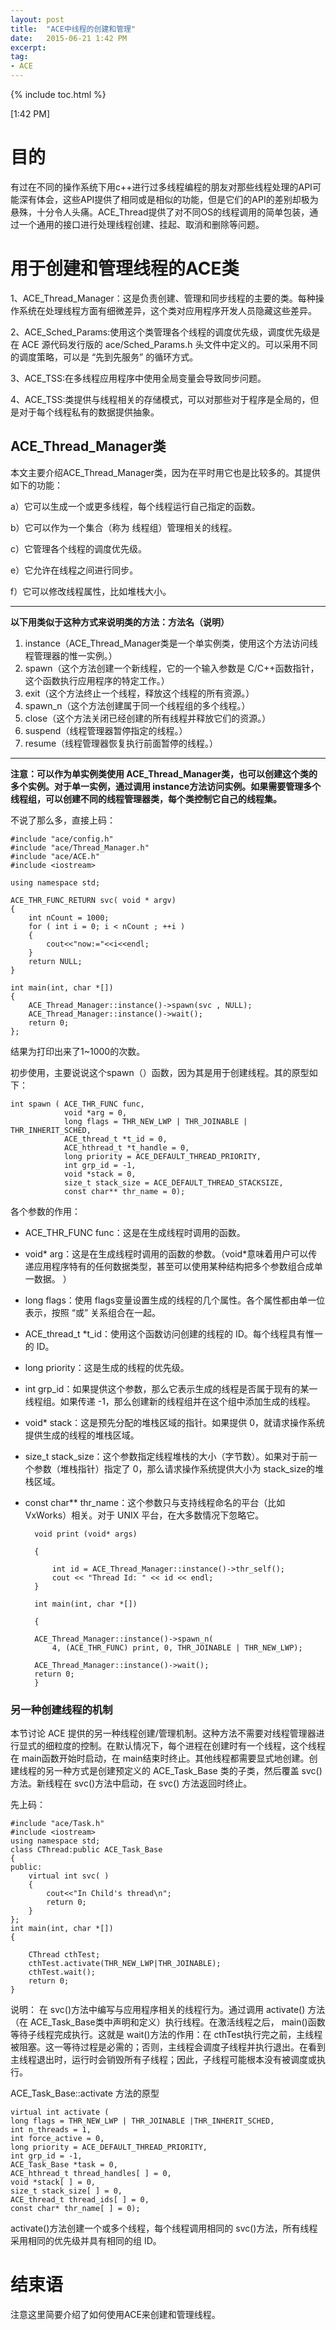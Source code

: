 ```yaml
---
layout: post
title:  "ACE中线程的创建和管理"
date:   2015-06-21 1:42 PM
excerpt:
tag:
- ACE
---
```


{% include toc.html %}

[1:42 PM]


# 目的

有过在不同的操作系统下用c++进行过多线程编程的朋友对那些线程处理的API可能深有体会，这些API提供了相同或是相似的功能，但是它们的API的差别却极为悬殊，十分令人头痛。ACE_Thread提供了对不同OS的线程调用的简单包装，通过一个通用的接口进行处理线程创建、挂起、取消和删除等问题。

# 用于创建和管理线程的ACE类

1、ACE_Thread_Manager：这是负责创建、管理和同步线程的主要的类。每种操作系统在处理线程方面有细微差异，这个类对应用程序开发人员隐藏这些差异。

2、ACE_Sched_Params:使用这个类管理各个线程的调度优先级，调度优先级是在 ACE 源代码发行版的 ace/Sched_Params.h 头文件中定义的。可以采用不同的调度策略，可以是 “先到先服务” 的循环方式。

3、ACE_TSS:在多线程应用程序中使用全局变量会导致同步问题。

4、ACE_TSS:类提供与线程相关的存储模式，可以对那些对于程序是全局的，但是对于每个线程私有的数据提供抽象。

## ACE_Thread_Manager类
本文主要介绍ACE_Thread_Manager类，因为在平时用它也是比较多的。其提供如下的功能：

a）它可以生成一个或更多线程，每个线程运行自己指定的函数。

b）它可以作为一个集合（称为 线程组）管理相关的线程。

c）它管理各个线程的调度优先级。

e）它允许在线程之间进行同步。

f）它可以修改线程属性，比如堆栈大小。

----------

**以下用类似于这种方式来说明类的方法：方法名（说明）**

1. instance（ACE_Thread_Manager类是一个单实例类，使用这个方法访问线程管理器的惟一实例。）
1. spawn（这个方法创建一个新线程，它的一个输入参数是 C/C++函数指针，这个函数执行应用程序的特定工作。）
1. exit（这个方法终止一个线程，释放这个线程的所有资源。）
1. spawn_n（这个方法创建属于同一个线程组的多个线程。）
1. close（这个方法关闭已经创建的所有线程并释放它们的资源。） 
1. suspend（线程管理器暂停指定的线程。） 
1. resume（线程管理器恢复执行前面暂停的线程。）

----------

**注意：可以作为单实例类使用 ACE_Thread_Manager类，也可以创建这个类的多个实例。对于单一实例，通过调用 instance方法访问实例。如果需要管理多个线程组，可以创建不同的线程管理器类，每个类控制它自己的线程集。**


不说了那么多，直接上码：

    #include "ace/config.h"
    #include "ace/Thread_Manager.h"
    #include "ace/ACE.h"
    #include <iostream>
    
    using namespace std;
    
    ACE_THR_FUNC_RETURN svc( void * argv)
    {
    	int nCount = 1000;
    	for ( int i = 0; i < nCount ; ++i )
    	{
    		cout<<"now:="<<i<<endl;
    	}
    	return NULL;
    }
        
    int main(int, char *[])
    {
    	ACE_Thread_Manager::instance()->spawn(svc , NULL);
    	ACE_Thread_Manager::instance()->wait();
    	return 0;
    };

结果为打印出来了1~1000的次数。

初步使用，主要说说这个spawn（）函数，因为其是用于创建线程。其的原型如下：

    int spawn ( ACE_THR_FUNC func,
                void *arg = 0,
     			long flags = THR_NEW_LWP | THR_JOINABLE | THR_INHERIT_SCHED,
     			ACE_thread_t *t_id = 0,
     			ACE_hthread_t *t_handle = 0,
     			long priority = ACE_DEFAULT_THREAD_PRIORITY,
     			int grp_id = -1,
     			void *stack = 0,
     			size_t stack_size = ACE_DEFAULT_THREAD_STACKSIZE,
     			const char** thr_name = 0);

各个参数的作用：

- ACE_THR_FUNC func：这是在生成线程时调用的函数。 
- void* arg：这是在生成线程时调用的函数的参数。（void*意味着用户可以传递应用程序特有的任何数据类型，甚至可以使用某种结构把多个参数组合成单一数据。 ）
- long flags：使用 flags变量设置生成的线程的几个属性。各个属性都由单一位表示，按照 “或” 关系组合在一起。 
- ACE_thread_t *t_id：使用这个函数访问创建的线程的 ID。每个线程具有惟一的 ID。 
- long priority：这是生成的线程的优先级。 
- int grp_id：如果提供这个参数，那么它表示生成的线程是否属于现有的某一线程组。如果传递 -1，那么创建新的线程组并在这个组中添加生成的线程。 
- void* stack：这是预先分配的堆栈区域的指针。如果提供 0，就请求操作系统提供生成的线程的堆栈区域。 
- size_t stack_size：这个参数指定线程堆栈的大小（字节数）。如果对于前一个参数（堆栈指针）指定了 0，那么请求操作系统提供大小为 stack_size的堆栈区域。 
- const char** thr_name：这个参数只与支持线程命名的平台（比如 VxWorks）相关。对于 UNIX 平台，在大多数情况下忽略它。





		void print (void* args)

		{

			int id = ACE_Thread_Manager::instance()->thr_self();
			cout << "Thread Id: " << id << endl;
		}

		int main(int, char *[])

		{

    	ACE_Thread_Manager::instance()->spawn_n(
    		4, (ACE_THR_FUNC) print, 0, THR_JOINABLE | THR_NEW_LWP);
    
    	ACE_Thread_Manager::instance()->wait();
    	return 0;
    	}


### 另一种创建线程的机制

本节讨论 ACE 提供的另一种线程创建/管理机制。这种方法不需要对线程管理器进行显式的细粒度的控制。在默认情况下，每个进程在创建时有一个线程，这个线程在 main函数开始时启动，在 main结束时终止。其他线程都需要显式地创建。创建线程的另一种方式是创建预定义的 ACE_Task_Base
类的子类，然后覆盖 svc()方法。新线程在 svc()方法中启动，在 svc()
方法返回时终止。

先上码：

    #include "ace/Task.h"
    #include <iostream>
    using namespace std;
    class CThread:public ACE_Task_Base
    {
    public:
    	virtual int svc( )
    	{
    		cout<<"In Child's thread\n";
    		return 0;
    	}
    };
    int main(int, char *[])
    {
    
    	CThread cthTest;
    	cthTest.activate(THR_NEW_LWP|THR_JOINABLE);
    	cthTest.wait();
    	return 0;
    }

说明：
在 svc()方法中编写与应用程序相关的线程行为。通过调用 activate()
方法（在 ACE_Task_Base类中声明和定义）执行线程。在激活线程之后，
main()函数等待子线程完成执行。这就是 wait()方法的作用：在 cthTest执行完之前，主线程被阻塞。这一等待过程是必需的；否则，主线程会调度子线程并执行退出。在看到主线程退出时，运行时会销毁所有子线程；因此，子线程可能根本没有被调度或执行。

ACE_Task_Base::activate 方法的原型
				
	virtual int activate (
	long flags = THR_NEW_LWP | THR_JOINABLE |THR_INHERIT_SCHED,
	int n_threads = 1,
	int force_active = 0,
	long priority = ACE_DEFAULT_THREAD_PRIORITY,
	int grp_id = -1,
	ACE_Task_Base *task = 0,
	ACE_hthread_t thread_handles[ ] = 0,
	void *stack[ ] = 0,
	size_t stack_size[ ] = 0,
	ACE_thread_t thread_ids[ ] = 0,
	const char* thr_name[ ] = 0);

activate()方法创建一个或多个线程，每个线程调用相同的 svc()方法，所有线程采用相同的优先级并具有相同的组 ID。

# 结束语
注意这里简要介绍了如何使用ACE来创建和管理线程。

